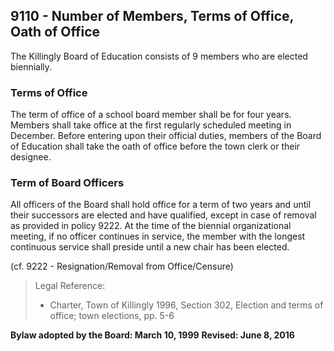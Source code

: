 ## 9110 - Number of Members, Terms of Office, Oath of Office

The Killingly Board of Education consists of 9 members who are elected biennially.

### Terms of Office

The term of office of a school board member shall be for four years.  Members shall take office at the first regularly scheduled meeting in December.  Before entering upon their official duties, members of the Board of Education shall take the oath of office before the town clerk or their designee.

### Term of Board Officers

All officers of the Board shall hold office for a term of two years and until their successors are elected and have qualified, except in case of removal as provided in policy 9222.  At the time of the biennial organizational meeting, if no officer continues in service, the member with the longest continuous service shall preside until a new chair has been elected.

(cf. 9222 - Resignation/Removal from Office/Censure)

> Legal Reference:
> 
>  * Charter, Town of Killingly 1996, Section 302, Election and terms of office; town elections, pp. 5-6

**Bylaw adopted by the Board:  March 10, 1999**
**Revised: June 8, 2016**

